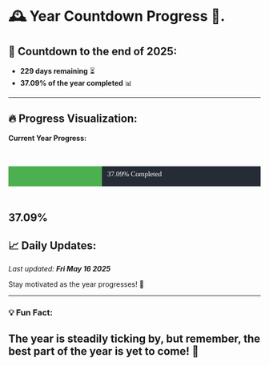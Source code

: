 
# &#x1F570; **Year Countdown Progress** &#x1F389;.

## &#x1F4C5; Countdown to the end of 2025:
- **229 days remaining** &#x23F3;
- **37.09% of the year completed** &#x1F4CA;

---

## &#x1F525; **Progress Visualization**:

**Current Year Progress:**

<br><br>
![Progress Bar](https://raw.githubusercontent.com/dayanidigv/year-countdown-progress/main/progress-bar.svg)
<br><br>

**37.09%**
---

## &#x1F4C8; **Daily Updates**:

_Last updated: **Fri May 16 2025**_

Stay motivated as the year progresses! &#x1F680;

--- 

### &#x1F4A1; **Fun Fact:**
The year is steadily ticking by, but remember, the best part of the year is yet to come! &#x1F31F;
---
